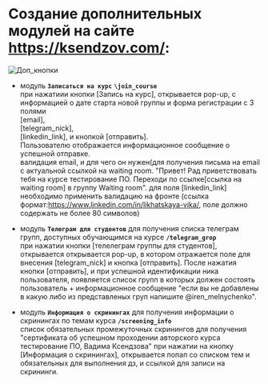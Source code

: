 # Создание дополнительных модулей на сайте https://ksendzov.com/:

![Доп_кнопки](https://user-images.githubusercontent.com/124866801/230797010-45fd2c3e-42d3-47d3-8569-d42525f07f66.jpg)

- модуль **`Запиcаться на курс`** **`\join_course`**  
при нажатиии кнопки [Запись на курс], открывается pop-up, с информацией о дате старта новой группы и форма регистрации с 3 полями  
[email],  
[telegram_nick],  
[linkedin_link], 
и кнопкой [отправить].  
Пользователю отображается информационное сообщение о успешной отправке.  
валидация email, и для чего он нужен(для получения письма на email с актуальной ссылкой на waiting room. "Привет! Рад приветствовать тебя на курсе тестирование ПО. Переходи по ссылке[ссылка на waiting room] в группу Waiting room".
для поля [linkedin_link] необходимо применить валидацию на фронте (ссылка формат:https://www.linkedin.com/in/likhatskaya-vika/, поле должно содержать не более 80 символов)

-  модуль **`Телеграм для студентов`** для получения списка телеграм групп, доступных обучающимся на курсе **`/telegram_grop`**  
при нажатии кнопки [телелеграм группы для студентов], открывается открывается pop-up, в котором отражается поле для внесения [telegram_nick] и кнопка [отправить]. После нажатия кнопки [отправить], и при успешной идентификации ника пользователя, появляется список групп в которых должен состоять пользователь + информационное сообщение "если вы не добавлены в какую либо из представленых груп напишите @iren_melnychenko". 

- модуль **`Информация о скринингах`** для получения информации о скринингах по темам курса  **`/screening_info`**  
список обязательных промежуточных скринингов для получения "сертификата об успешном проходении авторского курса тестирование ПО, Вадима Ксендзова" 
при нажатии на кнопку [Информация о скринингах], открывается попап со списком тем и обязательных для выполнения дз, и ссылкой для записи на скрининги.
